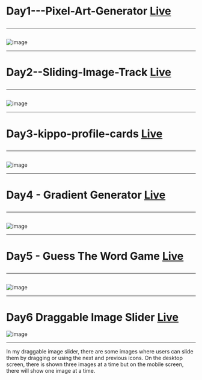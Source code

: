 # Day1---Pixel-Art-Generator  [Live](https://adarshrai0.github.io/30-days-of-javascript/Day1%20-%20Pixel-Art-Generator) <hr>
![image](https://user-images.githubusercontent.com/91651054/219864000-c39aaf42-530d-40db-87cf-1c409adde188.png)
<hr>

# Day2--Sliding-Image-Track  [Live](https://adarshrai0.github.io/30-days-of-javascript/Day2%20-%20Sliding-Image-Track) <hr>
![image](https://user-images.githubusercontent.com/91651054/231468757-2f0ba827-1d5e-4c15-bf9e-826e32463536.png)
<hr>

# Day3-kippo-profile-cards [Live](https://adarshrai0.github.io/30-days-of-javascript/Day3%20-%20Kippo-profile-cards) <hr>
![image](https://user-images.githubusercontent.com/91651054/231469463-dd479b1f-4e5d-427c-b237-aaaba2593983.png)
<hr>

# Day4 - Gradient Generator [Live](https://adarshrai0.github.io/30-days-of-javascript/Day4%20-%20Gradient%20Generator) <hr>
![image](https://user-images.githubusercontent.com/91651054/231477153-d506af0d-3ca9-4507-99ce-4bcdc8693957.png)
<hr>

# Day5 - Guess The Word Game [Live](https://adarshrai0.github.io/30-days-of-javascript/Day5%20-%20Guess%20The%20Word%20Game) <hr>
![image](https://user-images.githubusercontent.com/91651054/231805552-6c93729b-dc33-484e-8d17-f5b7d33b0a55.png)
<hr>

# Day6 Draggable Image Slider [Live](https://dragable-img-slider.netlify.app/)

![image](https://github.com/AdarshRai0/30-days-of-javascript/assets/91651054/d5073423-5bf7-4e92-83c6-a4376104b716)

<hr>
<p>In my draggable image slider, there are some images where users can slide them by dragging or using the next and previous icons. On the desktop screen,
there is shown three images at a time but on the mobile screen, there will show one image at a time.</p>

